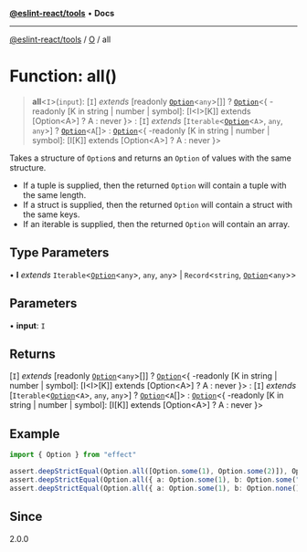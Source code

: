 [**@eslint-react/tools**](../../../README.md) • **Docs**

***

[@eslint-react/tools](../../../README.md) / [O](../README.md) / all

# Function: all()

> **all**\<`I`\>(`input`): [`I`] *extends* [readonly [`Option`](../type-aliases/Option.md)\<`any`\>[]] ? [`Option`](../type-aliases/Option.md)\<\{ -readonly \[K in string \| number \| symbol\]: \[I\<I\>\[K\]\] extends \[Option\<A\>\] ? A : never \}\> : [`I`] *extends* [`Iterable`\<[`Option`](../type-aliases/Option.md)\<`A`\>, `any`, `any`\>] ? [`Option`](../type-aliases/Option.md)\<`A`[]\> : [`Option`](../type-aliases/Option.md)\<\{ -readonly \[K in string \| number \| symbol\]: \[I\[K\]\] extends \[Option\<A\>\] ? A : never \}\>

Takes a structure of `Option`s and returns an `Option` of values with the same structure.

- If a tuple is supplied, then the returned `Option` will contain a tuple with the same length.
- If a struct is supplied, then the returned `Option` will contain a struct with the same keys.
- If an iterable is supplied, then the returned `Option` will contain an array.

## Type Parameters

• **I** *extends* `Iterable`\<[`Option`](../type-aliases/Option.md)\<`any`\>, `any`, `any`\> \| `Record`\<`string`, [`Option`](../type-aliases/Option.md)\<`any`\>\>

## Parameters

• **input**: `I`

## Returns

[`I`] *extends* [readonly [`Option`](../type-aliases/Option.md)\<`any`\>[]] ? [`Option`](../type-aliases/Option.md)\<\{ -readonly \[K in string \| number \| symbol\]: \[I\<I\>\[K\]\] extends \[Option\<A\>\] ? A : never \}\> : [`I`] *extends* [`Iterable`\<[`Option`](../type-aliases/Option.md)\<`A`\>, `any`, `any`\>] ? [`Option`](../type-aliases/Option.md)\<`A`[]\> : [`Option`](../type-aliases/Option.md)\<\{ -readonly \[K in string \| number \| symbol\]: \[I\[K\]\] extends \[Option\<A\>\] ? A : never \}\>

## Example

```ts
import { Option } from "effect"

assert.deepStrictEqual(Option.all([Option.some(1), Option.some(2)]), Option.some([1, 2]))
assert.deepStrictEqual(Option.all({ a: Option.some(1), b: Option.some("hello") }), Option.some({ a: 1, b: "hello" }))
assert.deepStrictEqual(Option.all({ a: Option.some(1), b: Option.none() }), Option.none())
```

## Since

2.0.0
